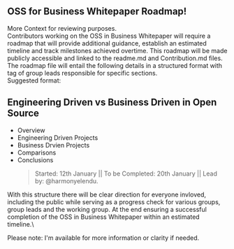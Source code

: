 ## OSS for Business Whitepaper Roadmap! 

More Context for reviewing purposes.\
Contributors working on the OSS in Business Whitepaper will require a roadmap that will provide additional guidance, establish an estimated timeline and track milestones achieved overtime. This roadmap will be made publicly accessible and linked to the readme.md and Contribution.md files.\
The roadmap file will entail the following details in a structured format with tag of group leads responsible for specific sections.\
Suggested format: 
 <summary><h2> Engineering Driven vs Business Driven in Open Source </h2></summary>
 
- Overview
- Engineering Driven Projects
- Business Drvien Projects
- Comparisons
- Conclusions
   > Started: 12th January || To be Completed: 20th January || Lead by: @harmonyelendu.


With this structure there will be clear direction for everyone invloved, including the public while serving as a progress check for various groups, group leads and the working group. At the end ensuring a successful completion of the OSS in Business Whitepaper within an estimated timeline.\

Please note: I'm available for more information or clarity if needed. 
